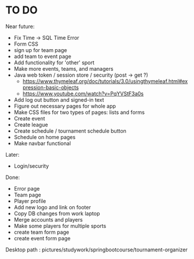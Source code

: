 TO DO
============

Near future:

- Fix Time -> SQL Time Error
- Form CSS
- sign up for team page
- add team to event page
- Add functionality for 'other' sport
- Make more events, teams, and managers
- Java web token / session store / security (post -> get ?)
  - https://www.thymeleaf.org/doc/tutorials/3.0/usingthymeleaf.html#expression-basic-objects
  - https://www.youtube.com/watch?v=PqYVStF3a0s
- Add log out button and signed-in text
- Figure out necessary pages for whole app
- Make CSS files for two types of pages: lists and forms
- Create event
- Create league
- Create schedule / tournament schedule button
- Schedule on home pages
- Make navbar functional

Later:

- Login/security

Done:

- Error page
- Team page
- Player profile
- Add new logo and link on footer
- Copy DB changes from work laptop
- Merge accounts and players
- Make some players for multiple sports
- create team form page
- create event form page

Desktop path : pictures/studywork/springbootcourse/tournament-organizer